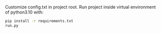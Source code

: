 Customize config.txt in project root.
Run project inside virtual environment of python3.10 with:
```bash
pip install -r requirements.txt
run.py
```